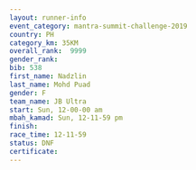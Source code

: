```yaml
---
layout: runner-info 
event_category: mantra-summit-challenge-2019 
country: PH
category_km: 35KM 
overall_rank:  9999
gender_rank: 
bib: 538
first_name: Nadzlin
last_name: Mohd Puad
gender: F
team_name: JB Ultra
start: Sun, 12-00-00 am
mbah_kamad: Sun, 12-11-59 pm
finish: 
race_time: 12-11-59
status: DNF
certificate: 
---
```

